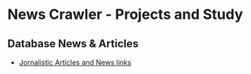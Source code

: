# News Crawler - Projects and Study

## Database News & Articles

- [Jornalistic Articles and News links](https://wsricardo.github.io/news-crawler/database/README.md)
